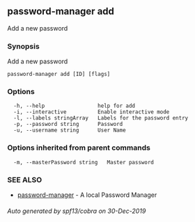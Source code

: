 ## password-manager add

Add a new password

### Synopsis

Add a new password

```
password-manager add [ID] [flags]
```

### Options

```
  -h, --help                 help for add
  -i, --interactive          Enable interactive mode
  -l, --labels stringArray   Labels for the password entry
  -p, --password string      Password
  -u, --username string      User Name
```

### Options inherited from parent commands

```
  -m, --masterPassword string   Master password
```

### SEE ALSO

* [password-manager](password-manager.md)	 - A local Password Manager

###### Auto generated by spf13/cobra on 30-Dec-2019
